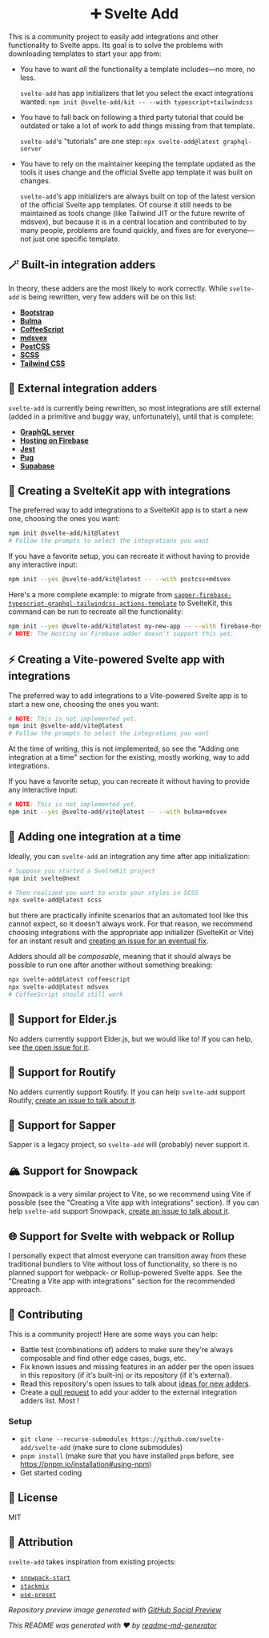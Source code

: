 <h1 align="center">➕ Svelte Add</h1>
This is a community project to easily add integrations and other functionality to Svelte apps. Its goal is to solve the  problems with downloading templates to start your app from:

- You have to want _all_ the functionality a template includes—no more, no less.

  `svelte-add` has app initializers that let you select the exact integrations wanted: `npm init @svelte-add/kit -- --with typescript+tailwindcss`

- You have to fall back on following a third party tutorial that could be outdated or take a lot of work to add things missing from that template.

  `svelte-add`'s "tutorials" are one step: `npx svelte-add@latest graphql-server`

- You have to rely on the maintainer keeping the template updated as the tools it uses change and the official Svelte app template it was built on changes.

  `svelte-add`'s app initializers are always built on top of the latest version of the official Svelte app templates. Of course it still needs to be maintained as tools change (like Tailwind JIT or the future rewrite of mdsvex), but because it is in a central location and contributed to by many people, problems are found quickly, and fixes are for everyone—not just one specific template.

## 🪄 Built-in integration adders

In theory, these adders are the most likely to work correctly. While `svelte-add` is being rewritten, very few adders will be on this list:

- [**Bootstrap**](https://github.com/svelte-add/bootstrap)
- [**Bulma**](https://github.com/svelte-add/bulma)
- [**CoffeeScript**](https://github.com/svelte-add/coffeescript)
- [**mdsvex**](https://github.com/svelte-add/mdsvex)
- [**PostCSS**](https://github.com/svelte-add/postcss)
- [**SCSS**](https://github.com/svelte-add/scss)
- [**Tailwind CSS**](https://github.com/svelte-add/tailwindcss)

## 📨 External integration adders

`svelte-add` is currently being rewritten, so most integrations are still external (added in a primitive and buggy way, unfortunately), until that is complete:

- [**GraphQL server**](https://github.com/svelte-add/graphql-server)
- [**Hosting on Firebase**](https://github.com/svelte-add/firebase-hosting)
- [**Jest**](https://github.com/rossyman/svelte-add-jest)
- [**Pug**](https://github.com/Leftium/pug-adder)
- [**Supabase**](https://github.com/joshnuss/svelte-supabase)

## 🧰 Creating a SvelteKit app with integrations

The preferred way to add integrations to a SvelteKit app is to start a new one, choosing the ones you want:

```sh
npm init @svelte-add/kit@latest
# Follow the prompts to select the integrations you want
```

If you have a favorite setup, you can recreate it without having to provide any interactive input:

```sh
npm init --yes @svelte-add/kit@latest -- --with postcss+mdsvex
```

Here's a more complete example: to migrate from [`sapper-firebase-typescript-graphql-tailwindcss-actions-template`](https://github.com/babichjacob/sapper-firebase-typescript-graphql-tailwindcss-actions-template) to SvelteKit, this command can be run to recreate all the functionality:

```sh
npm init --yes @svelte-add/kit@latest my-new-app -- --with firebase-hosting+typescript+graphql-server+tailwindcss+eslint+prettier --firebase-hosting-project my-project-123
# NOTE: The Hosting on Firebase adder doesn't support this yet.
```

## ⚡️ Creating a Vite-powered Svelte app with integrations

The preferred way to add integrations to a Vite-powered Svelte app is to start a new one, choosing the ones you want:

```sh
# NOTE: This is not implemented yet.
npm init @svelte-add/vite@latest
# Follow the prompts to select the integrations you want
```

At the time of writing, this is not implemented, so see the "Adding one integration at a time" section for the existing, mostly working, way to add integrations.

If you have a favorite setup, you can recreate it without having to provide any interactive input:

```sh
# NOTE: This is not implemented yet.
npm init --yes @svelte-add/vite@latest -- --with bulma+mdsvex
```

## 🧩 Adding one integration at a time

Ideally, you can `svelte-add` an integration any time after app initialization:

```sh
# Suppose you started a SvelteKit project
npm init svelte@next

# Then realized you want to write your styles in SCSS
npx svelte-add@latest scss
```

but there are practically infinite scenarios that an automated tool like this cannot expect, so it doesn't always work. For that reason, we recommend choosing integrations with the appropriate app initializer (SvelteKit or Vite) for an instant result and [creating an issue for an eventual fix](https://github.com/svelte-add/svelte-add/issues).

Adders should all be _composable_, meaning that it should always be possible to run one after another without something breaking:

```sh
npx svelte-add@latest coffeescript
npx svelte-add@latest mdsvex
# CoffeeScript should still work
```

## 🧓 Support for Elder.js

No adders currently support Elder.js, but we would like to! If you can help, see [the open issue for it](https://github.com/svelte-add/svelte-add/issues/42).

## 🧭 Support for Routify

No adders currently support Routify. If you can help `svelte-add` support Routify, [create an issue to talk about it](https://github.com/svelte-add/svelte-add/issues).

## 🌱 Support for Sapper

Sapper is a legacy project, so `svelte-add` will (probably) never support it.

## 🏔 Support for Snowpack

Snowpack is a very similar project to Vite, so we recommend using Vite if possible (see the "Creating a Vite app with integrations" section). If you can help `svelte-add` support Snowpack, [create an issue to talk about it](https://github.com/svelte-add/svelte-add/issues).

## 🌐 Support for Svelte with webpack or Rollup

I personally expect that almost everyone can transition away from these traditional bundlers to Vite without loss of functionality, so there is no planned support for webpack- or Rollup-powered Svelte apps. See the "Creating a Vite app with integrations" section for the recommended approach.

## 🎁 Contributing

This is a community project! Here are some ways you can help:

- Battle test (combinations of) adders to make sure they're always composable and find other edge cases, bugs, etc.
- Fix known issues and missing features in an adder per the open issues in this repository (if it's built-in) or its repository (if it's external).
- Read this repository's open issues to talk about [ideas for new adders](https://github.com/svelte-add/svelte-add/issues?q=is%3Aissue+is%3Aopen+label%3A%22wait+for+big+rewrite+before+making+a+new+adder%22).
- Create a [pull request](https://github.com/svelte-add/svelte-add/pulls) to add your adder to the external integration adders list. Most !

### Setup

- `git clone --recurse-submodules https://github.com/svelte-add/svelte-add` (make sure to clone submodules)
- `pnpm install` (make sure that you have installed `pnpm` before, see https://pnpm.io/installation#using-npm)
- Get started coding

## 📄 License

MIT

## 🙏 Attribution

`svelte-add` takes inspiration from existing projects:

- [`snowpack-start`](https://github.com/awu43/snowpack-start)
- [`stackmix`](https://github.com/roxiness/stackmix)
- [`use-preset`](https://usepreset.dev/)

_Repository preview image generated with [GitHub Social Preview](https://social-preview.pqt.dev/)_

_This README was generated with ❤️ by [readme-md-generator](https://github.com/kefranabg/readme-md-generator)_
